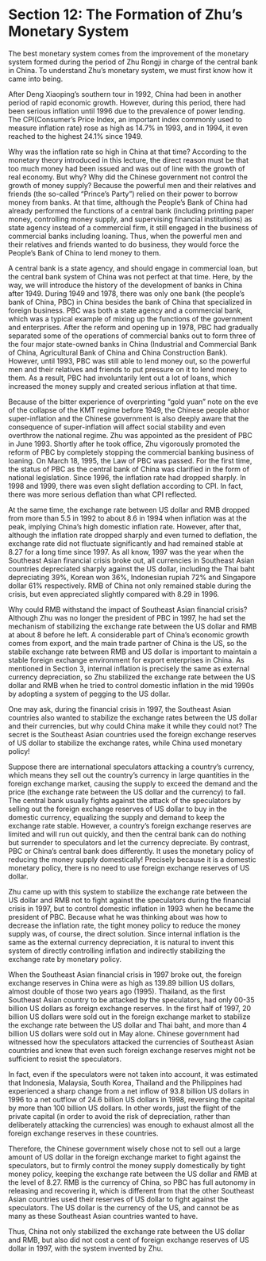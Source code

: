 # Section 12: The Formation of Zhu’s Monetary System

The best monetary system comes from the improvement of the monetary system formed during the period of Zhu Rongji in charge of the central bank in China. To understand Zhu’s monetary system, we must first know how it came into being.

After Deng Xiaoping’s southern tour in 1992, China had been in another period of rapid economic growth. However, during this period, there had been serious inflation until 1996 due to the prevalence of power lending. The CPI(Consumer’s Price Index, an important index commonly used to measure inflation rate) rose as high as 14.7% in 1993, and in 1994, it even reached to the highest 24.1% since 1949.

Why was the inflation rate so high in China at that time? According to the monetary theory introduced in this lecture, the direct reason must be that too much money had been issued and was out of line with the growth of real economy. But why? Why did the Chinese government not control the growth of money supply? Because the powerful men and their relatives and friends (the so-called “Prince’s Party”) relied on their power to borrow money from banks. At that time, although the People’s Bank of China had already performed the functions of a central bank (including printing paper money, controlling money supply, and supervising financial institutions) as state agency instead of a commercial firm, it still engaged in the business of commercial banks including loaning. Thus, when the powerful men and their relatives and friends wanted to do business, they would force the People’s Bank of China to lend money to them.

A central bank is a state agency, and should engage in commercial loan, but the central bank system of China was not perfect at that time. Here, by the way, we will introduce the history of the development of banks in China after 1949. During 1949 and 1978, there was only one bank (the people’s bank of China, PBC) in China besides the bank of China that specialized in foreign business. PBC was both a state agency and a commercial bank, which was a typical example of mixing up the functions of the government and enterprises. After the reform and opening up in 1978, PBC had gradually separated some of the operations of commercial banks out to form three of the four major state-owned banks in China (Industrial and Commercial Bank of China, Agricultural Bank of China and China Construction Bank). However, until 1993, PBC was still able to lend money out, so the powerful men and their relatives and friends to put pressure on it to lend money to them. As a result, PBC had involuntarily lent out a lot of loans, which increased the money supply and created serious inflation at that time.

Because of the bitter experience of overprinting “gold yuan” note on the eve of the collapse of the KMT regime before 1949, the Chinese people abhor super-inflation and the Chinese government is also deeply aware that the consequence of super-inflation will affect social stability and even overthrow the national regime. Zhu was appointed as the president of PBC in June 1993. Shortly after he took office, Zhu vigorously promoted the reform of PBC by completely stopping the commercial banking business of loaning. On March 18, 1995, the Law of PBC was passed. For the first time, the status of PBC as the central bank of China was clarified in the form of national legislation. Since 1996, the inflation rate had dropped sharply. In 1998 and 1999, there was even slight deflation according to CPI. In fact, there was more serious deflation than what CPI reflected.

At the same time, the exchange rate between US dollar and RMB dropped from more than 5.5 in 1992 to about 8.6 in 1994 when inflation was at the peak, implying China’s high domestic inflation rate. However, after that, although the inflation rate dropped sharply and even turned to deflation, the exchange rate did not fluctuate significantly and had remained stable at 8.27 for a long time since 1997. As all know, 1997 was the year when the Southeast Asian financial crisis broke out, all currencies in Southeast Asian countries depreciated sharply against the US dollar, including the Thai baht depreciating 39%, Korean won 36%, Indonesian rupiah 72% and Singapore dollar 61% respectively. RMB of China not only remained stable during the crisis, but even appreciated slightly compared with 8.29 in 1996.

Why could RMB withstand the impact of Southeast Asian financial crisis? Although Zhu was no longer the president of PBC in 1997, he had set the mechanism of stabilizing the exchange rate between the US dollar and RMB at about 8 before he left. A considerable part of China’s economic growth comes from export, and the main trade partner of China is the US, so the stabile exchange rate between RMB and US dollar is important to maintain a stable foreign exchange environment for export enterprises in China. As mentioned in Section 3, internal inflation is precisely the same as external currency depreciation, so Zhu stabilized the exchange rate between the US dollar and RMB when he tried to control domestic inflation in the mid 1990s by adopting a system of pegging to the US dollar.

One may ask, during the financial crisis in 1997, the Southeast Asian countries also wanted to stabilize the exchange rates between the US dollar and their currencies, but why could China make it while they could not? The secret is the Southeast Asian countries used the foreign exchange reserves of US dollar to stabilize the exchange rates, while China used monetary policy!

Suppose there are international speculators attacking a country’s currency, which means they sell out the country’s currency in large quantities in the foreign exchange market, causing the supply to exceed the demand and the price (the exchange rate between the US dollar and the currency) to fall. The central bank usually fights against the attack of the speculators by selling out the foreign exchange reserves of US dollar to buy in the domestic currency, equalizing the supply and demand to keep the exchange rate stable. However, a country’s foreign exchange reserves are limited and will run out quickly, and then the central bank can do nothing but surrender to speculators and let the currency depreciate. By contrast, PBC or China’s central bank does differently. It uses the monetary policy of reducing the money supply domestically! Precisely because it is a domestic monetary policy, there is no need to use foreign exchange reserves of US dollar.

Zhu came up with this system to stabilize the exchange rate between the US dollar and RMB not to fight against the speculators during the financial crisis in 1997, but to control domestic inflation in 1993 when he became the president of PBC. Because what he was thinking about was how to decrease the inflation rate, the tight money policy to reduce the money supply was, of course, the direct solution. Since internal inflation is the same as the external currency depreciation, it is natural to invent this system of directly controlling inflation and indirectly stabilizing the exchange rate by monetary policy.

When the Southeast Asian financial crisis in 1997 broke out, the foreign exchange reserves in China were as high as 139.89 billion US dollars, almost double of those two years ago (1995). Thailand, as the first Southeast Asian country to be attacked by the speculators, had only 00-35 billion US dollars as foreign exchange reserves. In the first half of 1997, 20 billion US dollars were sold out in the foreign exchange market to stabilize the exchange rate between the US dollar and Thai baht, and more than 4 billion US dollars were sold out in May alone. Chinese government had witnessed how the speculators attacked the currencies of Southeast Asian countries and knew that even such foreign exchange reserves might not be sufficient to resist the speculators.

In fact, even if the speculators were not taken into account, it was estimated that Indonesia, Malaysia, South Korea, Thailand and the Philippines had experienced a sharp change from a net inflow of 93.8 billion US dollars in 1996 to a net outflow of 24.6 billion US dollars in 1998, reversing the capital by more than 100 billion US dollars. In other words, just the flight of the private capital (in order to avoid the risk of depreciation, rather than deliberately attacking the currencies) was enough to exhaust almost all the foreign exchange reserves in these countries.

Therefore, the Chinese government wisely chose not to sell out a large amount of US dollar in the foreign exchange market to fight against the speculators, but to firmly control the money supply domestically by tight money policy, keeping the exchange rate between the US dollar and RMB at the level of 8.27. RMB is the currency of China, so PBC has full autonomy in releasing and recovering it, which is different from that the other Southeast Asian countries used their reserves of US dollar to fight against the speculators. The US dollar is the currency of the US, and cannot be as many as these Southeast Asian countries wanted to have.

Thus, China not only stabilized the exchange rate between the US dollar and RMB, but also did not cost a cent of foreign exchange reserves of US dollar in 1997, with the system invented by Zhu.
